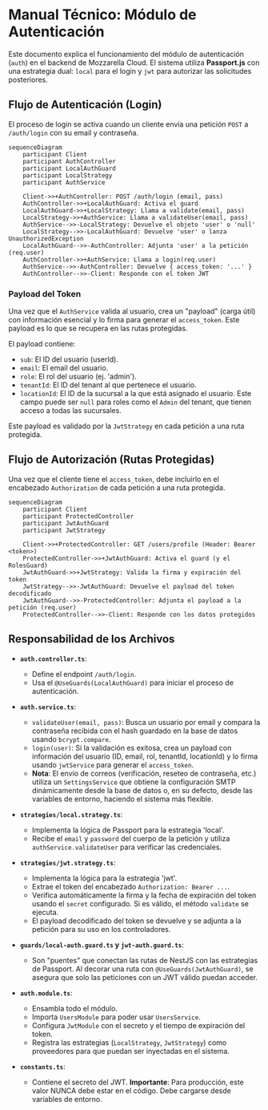 # Manual Técnico: Módulo de Autenticación

Este documento explica el funcionamiento del módulo de autenticación (`auth`) en el backend de Mozzarella Cloud. El sistema utiliza **Passport.js** con una estrategia dual: `local` para el login y `jwt` para autorizar las solicitudes posteriores.

## Flujo de Autenticación (Login)

El proceso de login se activa cuando un cliente envía una petición `POST` a `/auth/login` con su email y contraseña.

```mermaid
sequenceDiagram
    participant Client
    participant AuthController
    participant LocalAuthGuard
    participant LocalStrategy
    participant AuthService

    Client->>+AuthController: POST /auth/login (email, pass)
    AuthController->>+LocalAuthGuard: Activa el guard
    LocalAuthGuard->>+LocalStrategy: Llama a validate(email, pass)
    LocalStrategy->>+AuthService: Llama a validateUser(email, pass)
    AuthService-->>-LocalStrategy: Devuelve el objeto 'user' o 'null'
    LocalStrategy-->>-LocalAuthGuard: Devuelve 'user' o lanza UnauthorizedException
    LocalAuthGuard-->>-AuthController: Adjunta 'user' a la petición (req.user)
    AuthController->>+AuthService: Llama a login(req.user)
    AuthService-->>-AuthController: Devuelve { access_token: '...' }
    AuthController-->>-Client: Responde con el token JWT
```
### Payload del Token

Una vez que el `AuthService` valida al usuario, crea un "payload" (carga útil) con información esencial y lo firma para generar el `access_token`. Este payload es lo que se recupera en las rutas protegidas.

El payload contiene:
*   `sub`: El ID del usuario (userId).
*   `email`: El email del usuario.
*   `role`: El rol del usuario (ej. 'admin').
*   `tenantId`: El ID del tenant al que pertenece el usuario.
*   `locationId`: El ID de la sucursal a la que está asignado el usuario. Este campo puede ser `null` para roles como el `Admin` del tenant, que tienen acceso a todas las sucursales.

Este payload es validado por la `JwtStrategy` en cada petición a una ruta protegida.

## Flujo de Autorización (Rutas Protegidas)

Una vez que el cliente tiene el `access_token`, debe incluirlo en el encabezado `Authorization` de cada petición a una ruta protegida.

```mermaid
sequenceDiagram
    participant Client
    participant ProtectedController
    participant JwtAuthGuard
    participant JwtStrategy

    Client->>+ProtectedController: GET /users/profile (Header: Bearer <token>)
    ProtectedController->>+JwtAuthGuard: Activa el guard (y el RolesGuard)
    JwtAuthGuard->>+JwtStrategy: Valida la firma y expiración del token
    JwtStrategy-->>-JwtAuthGuard: Devuelve el payload del token decodificado
    JwtAuthGuard-->>-ProtectedController: Adjunta el payload a la petición (req.user)
    ProtectedController-->>-Client: Responde con los datos protegidos
```

## Responsabilidad de los Archivos

*   **`auth.controller.ts`**:
    *   Define el endpoint `/auth/login`.
    *   Usa el `@UseGuards(LocalAuthGuard)` para iniciar el proceso de autenticación.

*   **`auth.service.ts`**:
    *   `validateUser(email, pass)`: Busca un usuario por email y compara la contraseña recibida con el hash guardado en la base de datos usando `bcrypt.compare`.
    *   `login(user)`: Si la validación es exitosa, crea un payload con información del usuario (ID, email, rol, tenantId, locationId) y lo firma usando `jwtService` para generar el `access_token`.
    *   **Nota**: El envío de correos (verificación, reseteo de contraseña, etc.) utiliza un `SettingsService` que obtiene la configuración SMTP dinámicamente desde la base de datos o, en su defecto, desde las variables de entorno, haciendo el sistema más flexible.

*   **`strategies/local.strategy.ts`**:
    *   Implementa la lógica de Passport para la estrategia 'local'.
    *   Recibe el `email` y `password` del cuerpo de la petición y utiliza `authService.validateUser` para verificar las credenciales.

*   **`strategies/jwt.strategy.ts`**:
    *   Implementa la lógica para la estrategia 'jwt'.
    *   Extrae el token del encabezado `Authorization: Bearer ...`.
    *   Verifica automáticamente la firma y la fecha de expiración del token usando el `secret` configurado. Si es válido, el método `validate` se ejecuta.
    *   El payload decodificado del token se devuelve y se adjunta a la petición para su uso en los controladores.

*   **`guards/local-auth.guard.ts` y `jwt-auth.guard.ts`**:
    *   Son "puentes" que conectan las rutas de NestJS con las estrategias de Passport. Al decorar una ruta con `@UseGuards(JwtAuthGuard)`, se asegura que solo las peticiones con un JWT válido puedan acceder.

*   **`auth.module.ts`**:
    *   Ensambla todo el módulo.
    *   Importa `UsersModule` para poder usar `UsersService`.
    *   Configura `JwtModule` con el secreto y el tiempo de expiración del token.
    *   Registra las estrategias (`LocalStrategy`, `JwtStrategy`) como proveedores para que puedan ser inyectadas en el sistema.

*   **`constants.ts`**:
    *   Contiene el secreto del JWT. **Importante**: Para producción, este valor NUNCA debe estar en el código. Debe cargarse desde variables de entorno.
